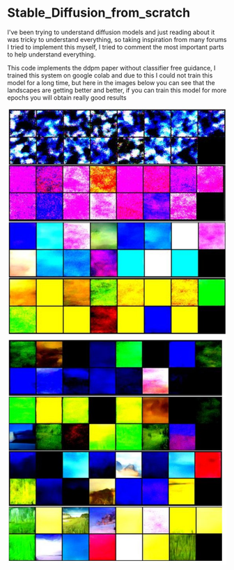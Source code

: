 # Stable_Diffusion_from_scratch

I've been trying to understand diffusion models and just reading about it was tricky to understand everything, so taking inspiration from many forums I tried to implement this myself, I tried to comment the most important parts to help understand everything.

This code implements the ddpm paper without classifier free guidance, I trained this system on google colab and due to this I could not train this model for a long time, but here in the images below you can see that the landscapes are getting better and better, if you can train this model for more epochs you will obtain really good results

![Screenshot](Screenshot_11.jpg)
![Screenshot](Screenshot_12.jpg)


